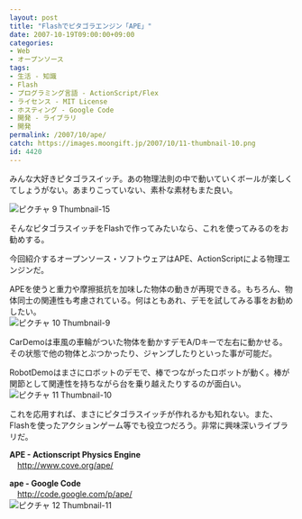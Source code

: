 ```yaml
---
layout: post
title: "Flashでピタゴラエンジン「APE」"
date: 2007-10-19T09:00:00+09:00
categories:
- Web
- オープンソース
tags: 
- 生活 - 知識
- Flash
- プログラミング言語 - ActionScript/Flex
- ライセンス - MIT License
- ホスティング - Google Code
- 開発 - ライブラリ
- 開発
permalink: /2007/10/ape/
catch: https://images.moongift.jp/2007/10/11-thumbnail-10.png
id: 4420
---
```

みんな大好きピタゴラスイッチ。あの物理法則の中で動いていくボールが楽しくてしょうがない。あまりこっていない、素朴な素材もまた良い。   
  
 ![ピクチャ 9 Thumbnail-15](https://images.moongift.jp/2007/10/9-thumbnail-15.png)  
  
そんなピタゴラスイッチをFlashで作ってみたいなら、これを使ってみるのをお勧めする。   
  
今回紹介するオープンソース・ソフトウェアはAPE、ActionScriptによる物理エンジンだ。   
<!--more-->  
APEを使うと重力や摩擦抵抗を加味した物体の動きが再現できる。もちろん、物体同士の関連性も考慮されている。何はともあれ、デモを試してみる事をお勧めしたい。   
 ![ピクチャ 10 Thumbnail-9](https://images.moongift.jp/2007/10/10-thumbnail-9.png)  
  
CarDemoは車風の車輪がついた物体を動かすデモA/Dキーで左右に動かせる。その状態で他の物体とぶつかったり、ジャンプしたりといった事が可能だ。   
  
RobotDemoはまさにロボットのデモで、棒でつながったロボットが動く。棒が関節として関連性を持ちながら台を乗り越えたりするのが面白い。   
 ![ピクチャ 11 Thumbnail-10](https://images.moongift.jp/2007/10/11-thumbnail-10.png)  
  
これを応用すれば、まさにピタゴラスイッチが作れるかも知れない。また、Flashを使ったアクションゲーム等でも役立つだろう。非常に興味深いライブラリだ。   
  
**APE - Actionscript Physics Engine**   
　http://www.cove.org/ape/   
  
**ape - Google Code**   
　[http://code.google.com/p/ape/   
](http://code.google.com/p/ape/) ![ピクチャ 12 Thumbnail-11](https://images.moongift.jp/2007/10/12-thumbnail-11.png)


